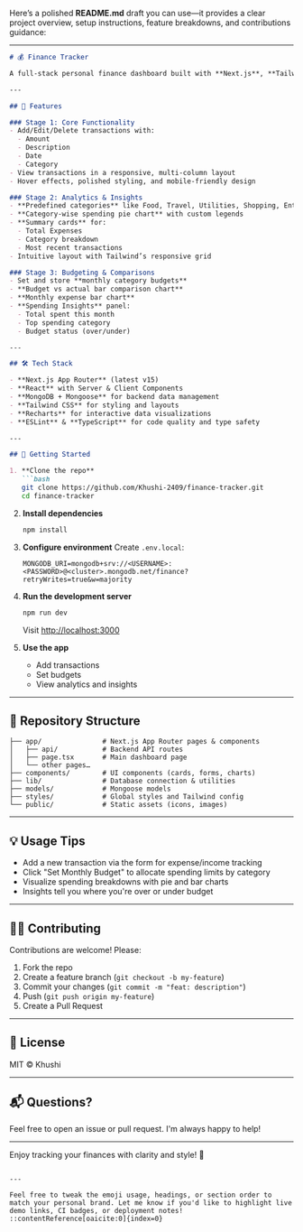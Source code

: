 Here’s a polished **README.md** draft you can use—it provides a clear project overview, setup instructions, feature breakdowns, and contributions guidance:

---

````markdown
# 💰 Finance Tracker

A full-stack personal finance dashboard built with **Next.js**, **Tailwind CSS**, and **MongoDB**. A clean, responsive UI to track transactions, visualize spending, set budgets, and gain insights into your financial habits.

---

## 🚀 Features

### Stage 1: Core Functionality
- Add/Edit/Delete transactions with:  
  - Amount  
  - Description  
  - Date  
  - Category
- View transactions in a responsive, multi-column layout
- Hover effects, polished styling, and mobile-friendly design

### Stage 2: Analytics & Insights
- **Predefined categories** like Food, Travel, Utilities, Shopping, Entertainment, and Others  
- **Category-wise spending pie chart** with custom legends  
- **Summary cards** for:  
  - Total Expenses  
  - Category breakdown  
  - Most recent transactions  
- Intuitive layout with Tailwind’s responsive grid

### Stage 3: Budgeting & Comparisons
- Set and store **monthly category budgets**
- **Budget vs actual bar comparison chart**
- **Monthly expense bar chart**
- **Spending Insights** panel:
  - Total spent this month  
  - Top spending category  
  - Budget status (over/under)  

---

## 🛠️ Tech Stack

- **Next.js App Router** (latest v15)
- **React** with Server & Client Components
- **MongoDB + Mongoose** for backend data management
- **Tailwind CSS** for styling and layouts
- **Recharts** for interactive data visualizations
- **ESLint** & **TypeScript** for code quality and type safety

---

## 📝 Getting Started

1. **Clone the repo**
   ```bash
   git clone https://github.com/Khushi-2409/finance-tracker.git
   cd finance-tracker
````

2. **Install dependencies**

   ```bash
   npm install
   ```

3. **Configure environment**
   Create `.env.local`:

   ```
   MONGODB_URI=mongodb+srv://<USERNAME>:<PASSWORD>@<cluster>.mongodb.net/finance?retryWrites=true&w=majority
   ```

4. **Run the development server**

   ```bash
   npm run dev
   ```

   Visit [http://localhost:3000](http://localhost:3000)

5. **Use the app**

   * Add transactions
   * Set budgets
   * View analytics and insights

---

## 📂 Repository Structure

```text
├── app/               # Next.js App Router pages & components
│   ├── api/           # Backend API routes
│   ├── page.tsx       # Main dashboard page
│   └── other pages…   
├── components/        # UI components (cards, forms, charts)
├── lib/               # Database connection & utilities
├── models/            # Mongoose models
├── styles/            # Global styles and Tailwind config
└── public/            # Static assets (icons, images)
```

---

## 💡 Usage Tips

* Add a new transaction via the form for expense/income tracking
* Click "Set Monthly Budget" to allocate spending limits by category
* Visualize spending breakdowns with pie and bar charts
* Insights tell you where you're over or under budget

---

## 👩‍💻 Contributing

Contributions are welcome! Please:

1. Fork the repo
2. Create a feature branch (`git checkout -b my-feature`)
3. Commit your changes (`git commit -m "feat: description"`)
4. Push (`git push origin my-feature`)
5. Create a Pull Request

---

## 📄 License

MIT © Khushi

---

## 📬 Questions?

Feel free to open an issue or pull request. I'm always happy to help!

---

Enjoy tracking your finances with clarity and style! 💎

```

---

Feel free to tweak the emoji usage, headings, or section order to match your personal brand. Let me know if you'd like to highlight live demo links, CI badges, or deployment notes!
::contentReference[oaicite:0]{index=0}
```

